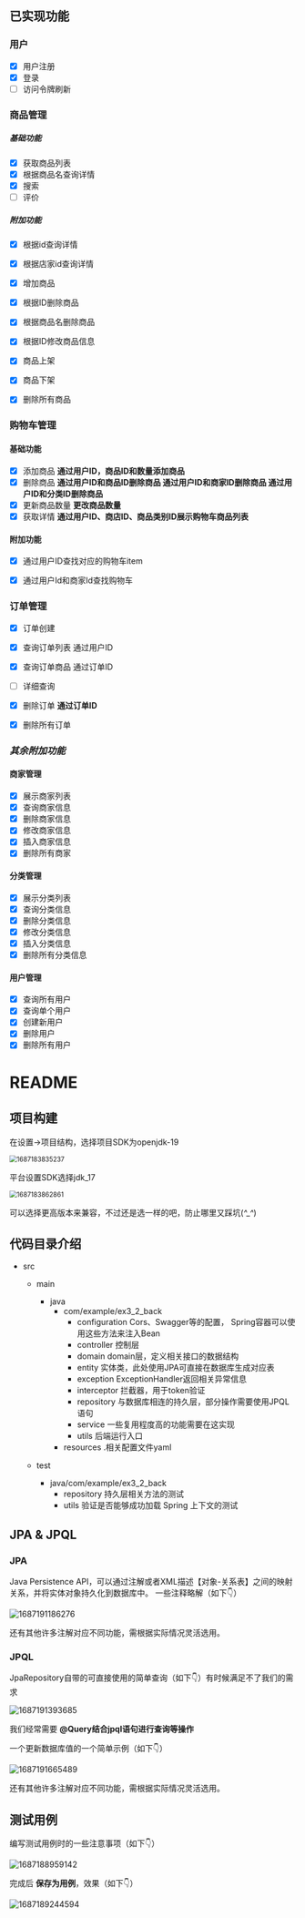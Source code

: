 ## 已实现功能

### **用户**

- [x] 用户注册
- [x] 登录
- [ ] 访问令牌刷新

### **商品管理**

##### 基础功能

- [x] 获取商品列表
- [x] 根据商品名查询详情
- [x] 搜索
- [ ] 评价

##### 附加功能

- [x] 根据id查询详情
- [x] 根据店家id查询详情
- [x] 增加商品
- [x] 根据ID删除商品	
- [x] 根据商品名删除商品
- [x] 根据ID修改商品信息
- [x] 商品上架
- [x] 商品下架
- [x] 删除所有商品



### 购物车管理

#### 基础功能

- [x] 添加商品  **通过用户ID，商品ID和数量添加商品**
- [x] 删除商品  **通过用户ID和商品ID删除商品 通过用户ID和商家ID删除商品 通过用户ID和分类ID删除商品**
- [x] 更新商品数量 **更改商品数量**
- [x] 获取详情 **通过用户ID、商店ID、商品类别ID展示购物车商品列表**

#### 附加功能

- [x] 通过用户ID查找对应的购物车item

- [x] 通过用户Id和商家Id查找购物车

  

### 订单管理

- [x] 订单创建
- [x] 查询订单列表 通过用户ID
- [x] 查询订单商品 通过订单ID
- [ ] 详细查询
- [x] 删除订单 **通过订单ID**
- [x] 删除所有订单



### *其余附加功能*

#### 商家管理

- [x] 展示商家列表
- [x] 查询商家信息
- [x] 删除商家信息
- [x] 修改商家信息
- [x] 插入商家信息
- [x] 删除所有商家

#### 分类管理

- [x] 展示分类列表
- [x] 查询分类信息
- [x] 删除分类信息
- [x] 修改分类信息
- [x] 插入分类信息
- [x] 删除所有分类信息

#### 用户管理

- [x] 查询所有用户
- [x] 查询单个用户
- [x] 创建新用户
- [x] 删除用户
- [x] 删除所有用户

# README

## 项目构建

在设置→项目结构，选择项目SDK为openjdk-19

<img src="README.assets/1687183835237.png" alt="1687183835237" style="zoom:80%;" />

平台设置SDK选择jdk_17

<img src="README.assets/1687183862861.png" alt="1687183862861" style="zoom:80%;" />

可以选择更高版本来兼容，不过还是选一样的吧，防止哪里又踩坑(*^_^*)

## 代码目录介绍

* src

  * main

    * java
      * com/example/ex3_2_back
        * configuration Cors、Swagger等的配置， Spring容器可以使用这些方法来注入Bean 
        * controller 控制层
        * domain domain层，定义相关接口的数据结构
        * entity 实体类，此处使用JPA可直接在数据库生成对应表
        * exception ExceptionHandler返回相关异常信息
        * interceptor 拦截器，用于token验证
        * repository 与数据库相连的持久层，部分操作需要使用JPQL语句
        * service 一些复用程度高的功能需要在这实现
        * utils 后端运行入口
      * resources .相关配置文件yaml

  * test

    * java/com/example/ex3_2_back
      * repository 持久层相关方法的测试
      * utils  验证是否能够成功加载 Spring 上下文的测试 

    

## JPA & JPQL

### JPA

 Java Persistence API，可以通过注解或者XML描述【对象-关系表】之间的映射关系，并将实体对象持久化到数据库中。 一些注释略解（如下👇）

![1687191186276](README.assets/1687191186276.png)

还有其他许多注解对应不同功能，需根据实际情况灵活选用。

### JPQL

JpaRepository自带的可直接使用的简单查询（如下👇）有时候满足不了我们的需求

![1687191393685](README.assets/1687191393685.png)

我们经常需要 **@Query结合jpql语句进行查询等操作** 

一个更新数据库值的一个简单示例（如下👇）

![1687191665489](README.assets/1687191665489.png)

还有其他许多注解对应不同功能，需根据实际情况灵活选用。

## 测试用例

编写测试用例时的一些注意事项（如下👇）

![1687188959142](README.assets/1687188959142.png)

完成后 **保存为用例**，效果（如下👇）

![1687189244594](README.assets/1687189244594.png)
